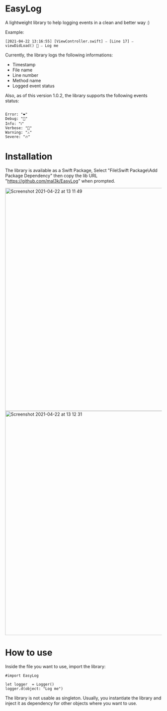 # EasyLog

A lightweight library to help logging events in a clean and better way :)

Example: 

```
[2021-04-22 13:16:55] [ViewController.swift] ⎯ [Line 17] ⎯ viewDidLoad() 💚 ⎯ Log me
```

Currently, the library logs the following informations:

- Timestamp
- File name
- Line number
- Method name
- Logged event status

Also, as of this version 1.0.2, the library supports the following events status:
```

Error: "❤️"
Debug: "💚" 
Info: "ℹ️" 
Verbose: "🔬" 
Warning: "⚠️" 
Severe: "🔥" 
```

# Installation

The library is available as a Swift Package, Select "File\Swift Package\Add Package Dependency" then copy the lib URL "https://github.com/mal3k/EasyLog" when prompted.

<img width="715" alt="Screenshot 2021-04-22 at 13 11 49" src="https://user-images.githubusercontent.com/1732482/115705130-76ceec80-a36c-11eb-88a1-d25bdec36b4d.png">

<img width="719" alt="Screenshot 2021-04-22 at 13 12 31" src="https://user-images.githubusercontent.com/1732482/115705128-76365600-a36c-11eb-9e41-045d77fc78cf.png">

# How to use

Inside the file you want to use, import the library:
```
#import EasyLog

let logger  = Logger()
logger.d(object: "Log me")
```
The library is not usable as singleton. Usually, you instantiate the library and inject it as dependency for other objects where you want to use.
